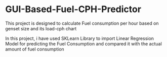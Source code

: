# GUI-Based-Fuel-CPH-Predictor
This project is designed to calculate Fuel consumption per hour based on genset size and its load-cph chart

In this project, i have used SKLearn Library to import Linear Regression Model for predicting the Fuel Consumption and compared it with the actual amount of fuel consumption
